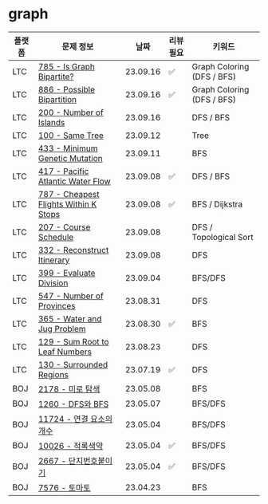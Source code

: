 # graph
| 플랫폼  | 문제 정보 | 날짜       | 리뷰 필요 | 키워드                    |
|------|-----|----------|-------|------------------------|
| LTC | [785 - Is Graph Bipartite?](https://leetcode.com/problems/is-graph-bipartite/) | 23.09.16 | ✅ | Graph Coloring (DFS / BFS) |
| LTC | [886 - Possible Bipartition](https://leetcode.com/problems/possible-bipartition/) | 23.09.16 | ✅ | Graph Coloring (DFS / BFS) |
| LTC | [200 - Number of Islands](https://leetcode.com/problems/number-of-islands/) | 23.09.16 |       | DFS / BFS              |
| LTC | [100 - Same Tree](https://leetcode.com/problems/same-tree/) | 23.09.12 | | Tree                   |
| LTC | [433 - Minimum Genetic Mutation](https://leetcode.com/problems/minimum-genetic-mutation/) | 23.09.11 | | BFS                    |
| LTC | [417 - Pacific Atlantic Water Flow](https://leetcode.com/problems/pacific-atlantic-water-flow/) | 23.09.08 | ✅ | DFS / BFS              |
| LTC | [787 - Cheapest Flights Within K Stops](https://leetcode.com/problems/cheapest-flights-within-k-stops/) | 23.09.08 | ✅ | BFS / Dijkstra         |    
| LTC | [207 - Course Schedule](https://leetcode.com/problems/course-schedule/) | 23.09.08 | | DFS / Topological Sort |
| LTC | [332 - Reconstruct Itinerary](https://leetcode.com/problems/reconstruct-itinerary/) | 23.09.08 | | DFS                    |
| LTC | [399 - Evaluate Division](https://leetcode.com/problems/evaluate-division/) | 23.09.04 | | BFS/DFS                |
| LTC | [547 - Number of Provinces](https://leetcode.com/problems/number-of-provinces/) | 23.08.31 | | DFS                    |
| LTC | [365 - Water and Jug Problem](https://leetcode.com/problems/water-and-jug-problem/) | 23.08.30 | ✅     | BFS                    |
| LTC | [129 - Sum Root to Leaf Numbers](https://leetcode.com/problems/sum-root-to-leaf-numbers/) | 23.08.23 |       | DFS                    |
| LTC | [130 - Surrounded Regions](https://leetcode.com/problems/surrounded-regions/) | 23.07.19 | ✅     | DFS                    |
| BOJ | [2178 - 미로 탐색](https://www.acmicpc.net/problem/2178) | 23.05.08 |       | BFS                    |
| BOJ | [1260 - DFS와 BFS](https://www.acmicpc.net/problem/1260) | 23.05.07 |       | BFS/DFS                | 
| BOJ  | [11724 - 연결 요소의 개수](https://www.acmicpc.net/problem/11724) | 23.05.04 |       | BFS/DFS                |
| BOJ  | [10026 - 적록색약](https://www.acmicpc.net/problem/10026) | 23.05.04 | ✅     | BFS/DFS                |
| BOJ  | [2667 - 단지번호붙이기](https://www.acmicpc.net/problem/2667) | 23.05.04 | ✅     | BFS/DFS                |
| BOJ  | [7576 - 토마토](https://www.acmicpc.net/problem/7576) | 23.04.23 |       | BFS                    |

